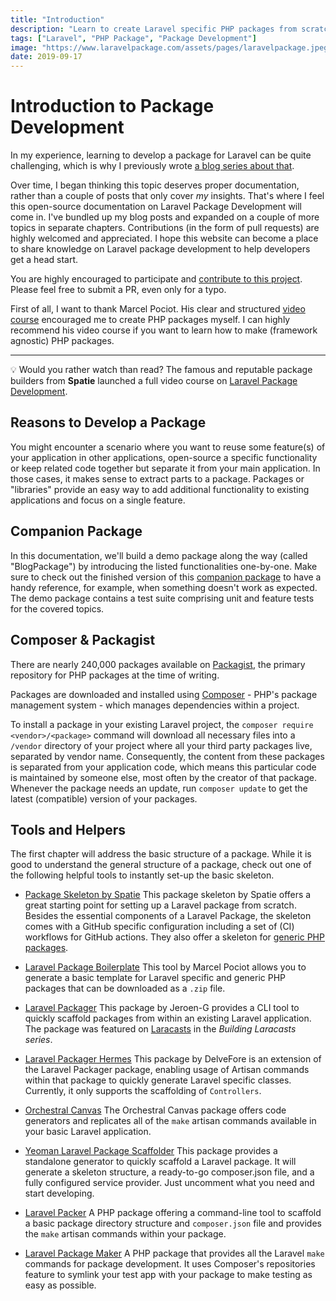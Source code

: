 ```yaml
---
title: "Introduction"
description: "Learn to create Laravel specific PHP packages from scratch, following this open documentation. Contributions are welcomed."
tags: ["Laravel", "PHP Package", "Package Development"]
image: "https://www.laravelpackage.com/assets/pages/laravelpackage.jpeg"
date: 2019-09-17
---
```


<toggleDarkMode/>

# Introduction to Package Development

In my experience, learning to develop a package for Laravel can be quite challenging, which is why I previously wrote [a blog series about that](https://johnbraun.blog/posts/creating-a-laravel-package-1).

Over time, I began thinking this topic deserves proper documentation, rather than a couple of posts that only cover _my_ insights. That's where I feel this open-source documentation on Laravel Package Development will come in. I've bundled up my blog posts and expanded on a couple of more topics in separate chapters. Contributions (in the form of pull requests) are highly welcomed and appreciated. I hope this website can become a place to share knowledge on Laravel package development to help developers get a head start.

You are highly encouraged to participate and [contribute to this project](https://github.com/Jhnbrn90/LaravelPackage.com). Please feel free to submit a PR, even only for a typo.

First of all, I want to thank Marcel Pociot. His clear and structured [video course](https://phppackagedevelopment.com/) encouraged me to create PHP packages myself. I can highly recommend his video course if you want to learn how to make (framework agnostic) PHP packages.

---

💡 Would you rather watch than read? The famous and reputable package builders from **Spatie** launched a full video course on [Laravel Package Development](https://laravelpackage.training).

## Reasons to Develop a Package

You might encounter a scenario where you want to reuse some feature(s) of your application in other applications, open-source a specific functionality or keep related code together but separate it from your main application. In those cases, it makes sense to extract parts to a package. Packages or "libraries" provide an easy way to add additional functionality to existing applications and focus on a single feature.

## Companion Package

In this documentation, we'll build a demo package along the way (called "BlogPackage") by introducing the listed functionalities one-by-one. Make sure to check out the finished version of this [companion package](https://github.com/Jhnbrn90/BlogPackage) to have a handy reference, for example, when something doesn't work as expected. The demo package contains a test suite comprising unit and feature tests for the covered topics.

## Composer & Packagist

There are nearly 240,000 packages available on [Packagist](https://packagist.org/), the primary repository for PHP packages at the time of writing.

Packages are downloaded and installed using [Composer](https://getcomposer.org/) - PHP's package management system - which manages dependencies within a project.

To install a package in your existing Laravel project, the `composer require <vendor>/<package>` command will download all necessary files into a `/vendor` directory of your project where all your third party packages live, separated by vendor name. Consequently, the content from these packages is separated from your application code, which means this particular code is maintained by someone else, most often by the creator of that package. Whenever the package needs an update, run `composer update` to get the latest (compatible) version of your packages.

## Tools and Helpers

The first chapter will address the basic structure of a package. While it is good to understand the general structure of a package, check out one of the following helpful tools to instantly set-up the basic skeleton.

- [Package Skeleton by Spatie](https://github.com/spatie/package-skeleton-laravel)
  This package skeleton by Spatie offers a great starting point for setting up a Laravel package from scratch. Besides the essential components of a Laravel Package, the skeleton comes with a GitHub specific configuration including a set of (CI) workflows for GitHub actions. They also offer a skeleton for [generic PHP packages](https://github.com/spatie/package-skeleton-php).

- [Laravel Package Boilerplate](https://laravelpackageboilerplate.com/)
  This tool by Marcel Pociot allows you to generate a basic template for Laravel specific and generic PHP packages that can be downloaded as a `.zip` file.

- [Laravel Packager](https://github.com/Jeroen-G/laravel-packager)
  This package by Jeroen-G provides a CLI tool to quickly scaffold packages from within an existing Laravel application. The package was featured on [Laracasts](https://laracasts.com/series/building-laracasts/episodes/3) in the _Building Laracasts series_.

- [Laravel Packager Hermes](https://github.com/DelveFore/laravel-packager-hermes)
  This package by DelveFore is an extension of the Laravel Packager package, enabling usage of Artisan commands within that package to quickly generate Laravel specific classes. Currently, it only supports the scaffolding of `Controllers`.

- [Orchestral Canvas](https://github.com/orchestral/canvas)
  The Orchestral Canvas package offers code generators and replicates all of the `make` artisan commands available in your basic Laravel application.

- [Yeoman Laravel Package Scaffolder](https://github.com/verschuur/generator-laravel-package-scaffolder)
  This package provides a standalone generator to quickly scaffold a Laravel package. It will generate a skeleton structure, a ready-to-go composer.json file, and a fully configured service provider. Just uncomment what you need and start developing.

- [Laravel Packer](https://github.com/bitfumes/laravel-packer)
  A PHP package offering a command-line tool to scaffold a basic package directory structure and `composer.json` file and provides the `make` artisan commands within your package.

- [Laravel Package Maker](https://github.com/naoray/laravel-package-maker)
  A PHP package that provides all the Laravel `make` commands for package development. It uses Composer's repositories feature to symlink your test app with your package to make testing as easy as possible.
